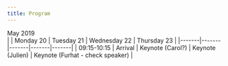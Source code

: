 ```yaml
---
title: Program
---
```

May 2019				
|  | Monday 20 |	Tuesday 21 | Wednesday 22 | Thursday 23 |
|-------|-------|-------|-------|-------|
| 09:15-10:15 |	Arrival |	Keynote (Carol?) |	Keynote (Julien) |	Keynote  (Furhat - check speaker) |
